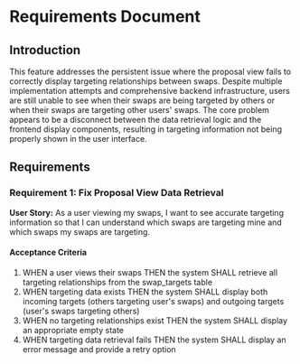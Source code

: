 # Requirements Document

## Introduction

This feature addresses the persistent issue where the proposal view fails to correctly display targeting relationships between swaps. Despite multiple implementation attempts and comprehensive backend infrastructure, users are still unable to see when their swaps are being targeted by others or when their swaps are targeting other users' swaps. The core problem appears to be a disconnect between the data retrieval logic and the frontend display components, resulting in targeting information not being properly shown in the user interface.

## Requirements

### Requirement 1: Fix Proposal View Data Retrieval

**User Story:** As a user viewing my swaps, I want to see accurate targeting information so that I can understand which swaps are targeting mine and which swaps my swaps are targeting.

#### Acceptance Criteria

1. WHEN a user views their swaps THEN the system SHALL retrieve all targeting relationships from the swap_targets table
2. WHEN targeting data exists THEN the system SHALL display both incoming targets (others targeting user's swaps) and outgoing targets (user's swaps targeting others)
3. WHEN no targeting relationships exist THEN the system SHALL display an appropriate empty state
4. WHEN targeting data retrieval fails THEN the system SHALL display an error message and provide a retry option